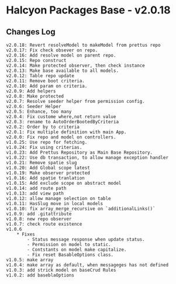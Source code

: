 # Halcyon Packages Base - v2.0.18


## Changes Log 
    v2.0.18: Revert resolveModel to makeModel from prettus repo
    v2.0.17: Fix check obsever on repo.
    v2.0.16: Add resolve model on parent repo.
    v2.0.15: Repo construct
    v2.0.14: Make protected observer, then check instance
    v2.0.13: Make base available to all models.
    v2.0.12: Table repo update
    v2.0.11: Remove boot criteria.
    v2.0.10: Add param on criteria.
    v2.0.9: Add helpers
    v2.0.8: Make protected
    v2.0.7: Resolve seeder helper from permission config.
    v2.0.6: Seeder Helper
    v2.0.5: Enhance, too many 
    v2.0.4: Fix custome where,not return value
    v2.0.3: rename to AutoOrderBootedByCriteria
	v2.0.2: Order by to criteria
	v2.0.1: Fix multiple definition with main App.
	v2.0.0: Fix repo and model on controllers.
    v1.0.25: Use repo for fetching. 
    v1.0.24: Fix using criterias.
    v1.0.23: Add Prettus Repository as Main Base Repository.
    v1.0.22: Use db transaction, to allow manage exception handler
    v1.0.21: Remove spatie slug
    v1.0.20: Add Global scope latest
    v1.0.19: Make observer protected
    v1.0.16: Add spatie tranlation
    v1.0.15: Add exclude scope on abstract model
    v1.0.14: add route path
    v1.0.13: add view path
    v1.0.12: allow manage selection on table
    v1.0.11: HasSlug move in local models
    v1.0.10: fix array_merge_recursive on `additionalLinks()`
    v1.0.9: add .gitattribute
    v1.0.8: new repo observer
    v1.0.7: check route existence
    v1.0.6
        * Fixes
            - Status message response when update status.
            - Permission on model to static.
            - Contstants on model make capitalize.
            - Fix reset BasableOptions class.
    v1.0.5: make array
    v1.0.4: make array as default, when messageges has not defined
    v1.0.3: add strick model on baseCrud Rules
    v1.0.2: add baseblaOptions
